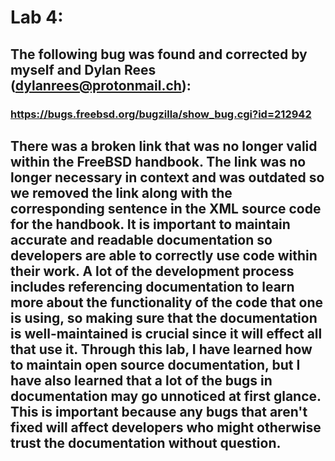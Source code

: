 # Lab 4:

## The following bug was found and corrected by myself and Dylan Rees (dylanrees@protonmail.ch):
### https://bugs.freebsd.org/bugzilla/show_bug.cgi?id=212942

## There was a broken link that was no longer valid within the FreeBSD handbook. The link was no longer necessary in context and was outdated so we removed the link along with the corresponding sentence in the XML source code for the handbook. It is important to maintain accurate and readable documentation so developers are able to correctly use code within their work. A lot of the development process includes referencing documentation to learn more about the functionality of the code that one is using, so making sure that the documentation is well-maintained is crucial since it will effect all that use it. Through this lab, I have learned how to maintain open source documentation, but I have also learned that a lot of the bugs in documentation may go unnoticed at first glance. This is important because any bugs that aren't fixed will affect developers who might otherwise trust the documentation without question.
